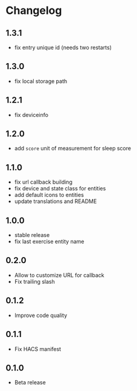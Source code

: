 # Changelog

## 1.3.1

- fix entry unique id (needs two restarts)

## 1.3.0

- fix local storage path

## 1.2.1

- fix deviceinfo

## 1.2.0

- add `score` unit of measurement for sleep score

## 1.1.0

- fix url callback building
- fix device and state class for entities
- add default icons to entities
- update translations and README

## 1.0.0

- stable release
- fix last exercise entity name

## 0.2.0

- Allow to customize URL for callback
- Fix trailing slash

## 0.1.2

- Improve code quality

## 0.1.1

- Fix HACS manifest

## 0.1.0

- Beta release
